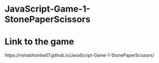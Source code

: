 # JavaScript-Game-1-StonePaperScissors


<H1>Link to the game</H1>
https://rishabhsinha07.github.io/JavaScript-Game-1-StonePaperScissors/
